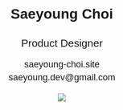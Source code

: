 <div align="center" style="font-family: Arial, sans-serif;">
  <h1 style="margin-bottom: 10px; border:none">Saeyoung Choi</h1>
  <h2 style="margin-bottom: 20px; font-weight: normal; border:none">Product Designer</h2>

  <p style="font-size: 18px; margin: 5px 0;">
    <a href="https://www.saeyoung-choi.site" style="text-decoration: none; color: inherit;">
      saeyoung-choi.site
    </a>
  </p>
  <p style="font-size: 18px; margin: 5px 0;">saeyoung.dev@gmail.com</p>

  <br/>

  <a href="https://hits.seeyoufarm.com">
    <img src="https://hits.seeyoufarm.com/api/count/incr/badge.svg?url=https%3A%2F%2Fgithub.com%effysogood&count_bg=%23000000&title_bg=%23000000&icon=github.svg&icon_color=%23FFFFFF&title=Github&edge_flat=true"/>
  </a>
</div>

